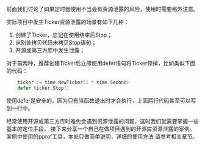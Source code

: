 前面我们讨论了如果定时器使用不当会有资源泄露的风险，使用时需要格外注意。

实际项目中发生Ticker资源泄露的场景有如下几种：
1. 创建了Ticker，忘记在使用结束后Stop；
2. 从别处拷贝代码未拷贝Stop语句；
3. 开源或第三方库中发生泄露；

对于前两种，推荐创建Ticker后立即使用defer语句将Ticker停掉，比如类似下面的代码：
```go
	ticker := time.NewTicker(1 * time.Second)
	defer ticker.Stop()
```
使用defer是安全的，因为只有当函数退出时才会执行，上面两行代码甚至可以写到一行中。

经常使用开源或第三方库时难免会遇到资源泄露的问题，这时我们就需要掌握一些基本的定位手段，
接下来分享一个自己在做项目遇到的开源库资源泄露的案例。案例中使用的pprof工具，本处只做简单说明，详细的使用方法
请参考相关章节。